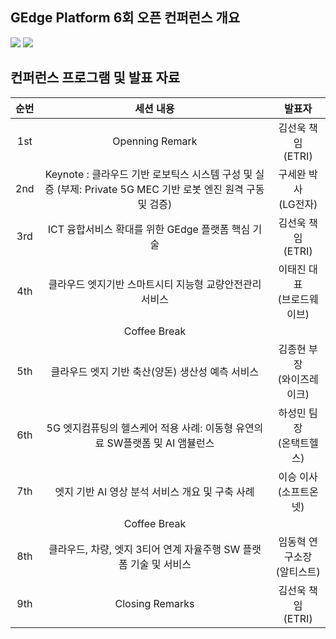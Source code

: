 ﻿## GEdge Platform 6회 오픈 컨퍼런스 개요
<p align="left">
  <img src="https://github.com/gedge-platform/docs/blob/main/conference/6th/images/6th_conference1.jpg">
  <img src="https://github.com/gedge-platform/docs/blob/main/conference/6th/images/6th_conference2.jpg">
</p>

## 컨퍼런스 프로그램 및 발표 자료
| 순번 | 세션 내용 | 발표자 |
|:---------------------------------: | :---------------------------------: | :---------------------------------: |
|  1st  | Openning Remark | 김선욱 책임<BR>(ETRI) |
|  2nd  | Keynote : 클라우드 기반 로보틱스 시스템 구성 및 실증 (부제: Private 5G MEC 기반 로봇 엔진 원격 구동 및 검증) | 구세완 박사<BR>(LG전자) |
|  3rd  | ICT 융합서비스 확대를 위한 GEdge 플랫폼 핵심 기술 | 김선욱 책임<BR>(ETRI) |
|  4th  | 클라우드 엣지기반 스마트시티 지능형 교량안전관리 서비스 | 이태진 대표<BR>(브로드웨이브) |
|       |Coffee Break  
|  5th  | 클라우드 엣지 기반 축산(양돈) 생산성 예측 서비스 | 김종현 부장<BR>(와이즈레이크) |
|  6th  | 5G 엣지컴퓨팅의 헬스케어 적용 사례: 이동형 유연의료 SW플랫폼 및 AI 앰뷸런스 | 하성민 팀장<BR>(온택트헬스) |
|  7th  | 엣지 기반 AI 영상 분석 서비스 개요 및 구축 사례 | 이승 이사<BR>(소프트온넷) |
|       | Coffee Break
|  8th  | 클라우드, 차량, 엣지 3티어 연계 자율주행 SW 플랫폼 기술 및 서비스 | 임동혁 연구소장<BR>(알티스트) |
|  9th  | Closing Remarks | 김선욱 책임<BR>(ETRI) |
<BR>
